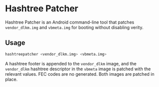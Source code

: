 # Hashtree Patcher

Hashtree Patcher is an Android command-line tool that patches `vendor_dlkm.img` and `vbmeta.img` for booting without disabling verity.

## Usage

```bash
hashtreepatcher <vendor_dlkm.img> <vbmeta.img>
```

A hashtree footer is appended to the `vendor_dlkm` image, and the `vendor_dlkm` hashtree descriptor in the `vbmeta` image is patched
with the relevant values. FEC codes are no generated. Both images are patched in place.